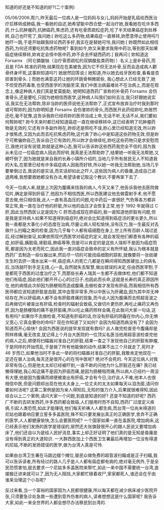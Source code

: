 知道的好还是不知道的好?(二个案例)

05/06/2006.周六,昨天最后一位病人是一位妈妈与女儿,妈妈开始是乳癌给西医治疗后移转成肺癌,我一看她的自述,她希望能中西合壁一起治疗她,我看她在吃许多西药,什么抗肿瘤药,抗肺癌药,焦虑药,还有吃骨质疏松症药,吃了半天结果癌症到处移转,自己也吓死了,我问她:[ 妳吃这么多药物,结果癌症一直移转,妳愿意停止使用吗?] 她吓一跳,于是开始跟我辩论西药多好,我实在是替她可怜,我问她:[ 妳既然如此相信西药,为何还须要吃抗焦虑药物呢? 事到如今,妳又来要求我用中药治,等到那天如果癌症继续移转,妳肯定会怪中医中药,妳不会去怀疑西药的.] 我再问:[ 妳知道这 Forsamx （阿仑膦酸钠（治疗骨质疏松的双膦酸盐类药物））名义上是补骨药,而且是 FDA 核准的药物,结果现在在美被告,因为它不但无法补骨,反而会造成病人颧骨终身坏死,这事妳知道吗?] 她居然回答说:[ 她知道,所以她去给牙医检查,看看是否损害到骨头. ] 而她也满意这药让她的环跳骨稍微密些, 我心想此人已经无救了,她不但受西药毒害,也受西医学的洗脑至深,我们中医治病最难处不在治病上,而是在观念上,像这种病人我们真是爱莫能助, 她明知道西药厂宣称的补骨药 Forsamx 会伤害骨头,还是要吃,只因为她相信西医学,这种病人叫我们如何去治,我只好跟她说实话,我实在无法帮妳,除非当妳的医师说他无法帮妳了,正式宣布放弃治疗时我到那时或可帮妳的,因为妳明知道 Forsamx 会伤害妳的骨头,而西医开此药给妳吃,妳居然还吃,毫不犹豫,这告诉我妳已经将妳的医师当成上帝,无话不听,无话不从,我们要如何帮妳呢? 妳今天来时都已经知道癌症一直在继续移转中,这已经表明了抗肿瘤药物是无效的,它还有许多副作用在,妳却还是照吃不误,妳心里已经知道无效,所以妳才很焦虑,又因为此而去吃抗焦虑药物,这代表了妳心中是知道这些药物无效,但是妳宁可欺骗妳自己,告诉自己它有效的,所以妳才会继续吃,妳吃这些药物只是求安慰而已,我绝对没有说错,妳就是这种心态,我可以告诉妳这些西药我完全不信的,因为我从未见过一位癌症病人因此而好转,我真是无法帮助妳了,结果她一听我无法帮她,又被吓倒了,因为她就是来自我的长寿小镇所介绍的,当地几乎所有居民无人不知道我的大名,在那里已经有许多癌症病人因我而好转,所以她一听我无法帮助她,当场几乎要晕倒过去,我说的是实话,而实话却如此之吓人,这些因为病人的昏庸,造成自己进退两难,我想要救她都没有办法,希望读者记取这个教训,不要再笨下去了.

今天一位病人来,就是上次因为腹痛来找我的病人,今天又来了,他告诉我他去医院做切片,确定是得到肝癌了,他因为不相信西医,所以西医建议他去做雷射手术,他不愿意去做,他只相信我,此人一直有高血压的问题,吃中药后一直很好,气色等各方都非常正常,我一直在治疗他的肝脏,所以他的血压才会恢复正常,他于 1992 年就得过 C 肝,因此当然西医认定是因为 C 肝而造成现在肝癌的,我一直知道他肝脏有问题,但是我是坚持病人如果不知道得到癌症时,绝对会比知道得到癌症活的更长更久,所以我一直都是大事化小的态度在治病,尽量让病人轻松愉快,没有压力,我一生最反对去做什么扫瞄之类的检查,因为几乎每个人都有癌细胞在身上,世上所有百龄人瑞过逝后,经过解剖查证,如果依照现代西医学对癌症的定义,就会发现他们都患有各种的癌症,如肝癌,胰脏癌,肾脏癌,肺癌等等,但是可以肯定的是这些人瑞却不是因为癌症而死,都是因为太老而死亡,因此我一直对癌症会致命的定义有所怀疑,我认为根本就是西药厂去制造一些仪器出来,然后尽一切的可能找癌细胞的踪影,就像要将一张纸硬生生的去挤一滴水出来一样,癌症病人的死亡几都是在瞬间得知西医硬加上的病名后,当场就吓到手足无措,心一乱,自然就失去智慧,做出错误的决定,任由西医宰割,于是都死于西医的过度治疗之下,而那些长寿人瑞其一生都不去做体检,他们都不知道他们有癌症,因此他们都开开心心的过日子,也因此而长命,这就是长寿的真正原因所在,他的病情此次却因为肠梗阻而造成腹痛,去做检查才发现有肝癌,而我相信所有西医师都应该知道肝脏是血脏,其中血管非常多,所以中医认为肝藏血,因为其中并无神经存在,所以肝癌病人都不会有肝脏疼痛的现象,而今此人因为腹痛而去照超音波之后再做切片被查出有肝癌,检查时的辐射会致癌,又做切片更伤肝,再吃止痛药又再伤肝,因为是肠梗阻的痛不是肝脏痛,所以吃止痛药照样会痛,在此我问大家一句话,这有用吗? 如果你不去做检查,不知道有肝癌的话,你没有肝癌的阴霾在你内心,你无惧又宽心,它真会要你的命吗? 现在你知道了又如何? 会因为知道而病没有了? 会因为知道而开心愉快? 会因为西医说的提早发现就有救吗? 此人做完检查至今腹痛却是照样疼痛,毫无改变,犹记得上个月台大医院的一位顶尖名医当他用超音波检查完他的病人之后,顺便将扫瞄器对准自己的肝脏,结果一查之下发现他自己的肝脏有肿瘤,于是同样的开始慌乱,于是做了所有他能做的动作,结果不出三个月就走了,死时才 46 岁而已,如果他当时不多此一举的将扫瞄器对准自己的肝脏,我敢肯定他现在一定还在替人治病,每天还是很开心的在骂中医呢? 绝对不会死的. 今天这位病人对我非常有信心,但是他太太却已经被吓到,一直不断的问他为什么肝脏还在痛? 我已经懒得理她,我心知这痛不是因为肝癌而痛,是因为肠梗阻而痛,所以病人已经约一周没有大便,他是因为腹痛而顺便被查出有肝癌,才会有今日,治疗此人不难,他本人也很相信中医,但是问题却出现在他太太身上,一位丈夫的太太如果每天以泪洗面,请问你要如何活呢? 这第二案例是因为亲人得知后,无知的强力介入,后果就很难得知,因此综合以上二个案例,请问大家一个问题,到底是知道的好? 还是不知道的好呢? 西药厂不断的去研发西药,许多西药都会致癌,人们服用时而不自知,西药厂过度定义疾病,引起人类恐慌,如此才能赚钱,他们每天祈祷人人都生病,而台湾一位尚未得道的尼姑也跟着响应要立誓多多盖医院,殊不知只要发展出真正的正确医学,舍弃不正确的医学,人人都健康愉快,怎么会要医院呢? 一个国家如果一直在盖医院,增加病床,这已经表示他们发扬的医学是错误的,居然还大张旗鼓很开心的跟人民说又要增加病床了,他们还自以为是给人民好消息,事实上却正好证明了他们真的是无知是昏庸是没有得到真正的大道知识. 一大群西医加上个西医卫生署最后再增加一位没有得道的尼姑,不断的发扬错误的医学,做为台湾人真是可怜.

如果由台湾卫生署在马路边摆个摊位,替民众做免费的超音波扫瞄或是正子扫瞄,我可以告诉读者,所有经过的路人几乎是人人都有癌症都有病的,绝对毫无例外,于是全民恐慌害怕,就去要求一个尼姑多多盖医院来帮忙,如此一来中国不需要统一台湾,直接搬迁进来就可以了,因为无人阻挡,大家都忙碌着收尸,家家都死人,谁还会在乎由谁来治理这个小岛呢?

反过来看,当一个富裕的国家因为人民都很健康,所以每天都在减少病床减少医院开张,只须要急诊处急救一些遭到意外伤害的病人,读者想想这是什么国家呢? 我告诉大家,如此一来全世界的人都会想尽办法移民到台湾的.
